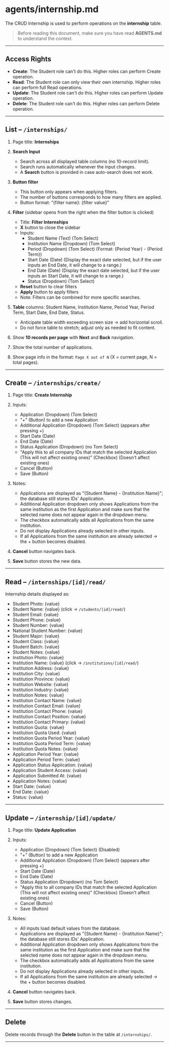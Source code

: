 # agents/internship.md

The CRUD Internship is used to perform operations on the **internship** table.

> Before reading this document, make sure you have read **AGENTS.md** to understand the context.

---

## Access Rights
* **Create**: The Student role can't do this. Higher roles can perform Create operation.  
* **Read**: The Student role can only view their own internship. Higher roles can perform full Read operations.  
* **Update**: The Student role can't do this. Higher roles can perform Update operation.  
* **Delete**: The Student role can't do this. Higher roles can perform Delete operation.  

---

## List – `/internships/`
1. Page title: **Internships**

2. **Search Input**  
   * Search across all displayed table columns (no 10-record limit).  
   * Search runs automatically whenever the input changes.  
   * A **Search** button is provided in case auto-search does not work.

3. **Button filter**
   * This button only appears when applying filters.
   * The number of buttons corresponds to how many filters are applied.
   * Button format: “{filter name}: {filter value}”

4. **Filter** (sidebar opens from the right when the filter button is clicked)  
   * Title: **Filter Internships**  
   * **X** button to close the sidebar  
   * Inputs:  
     * Student Name (Text) (Tom Select)
     * Institution Name (Dropdown) (Tom Select)
     * Period (Dropdown) (Tom Select) (Format: {Period Year} - {Period Term})
     * Start Date (Date) (Display the exact date selected, but if the user inputs an End Date, it will change to a range.)
     * End Date (Date) (Display the exact date selected, but if the user inputs an Start Date, it will change to a range.)
     * Status (Dropdown) (Tom Select)
   * **Reset** button to clear filters  
   * **Apply** button to apply filters  
   * Note: Filters can be combined for more specific searches.  

5. **Table** columns: Student Name, Institution Name, Period Year, Period Term, Start Date, End Date, Status.
   * Anticipate table width exceeding screen size → add horizontal scroll.  
   * Do not force table to stretch; adjust only as needed to fit content.  

6. Show **10 records per page** with **Next** and **Back** navigation.

7. Show the total number of applications.

8. Show page info in the format: `Page X out of N` (X = current page, N = total pages).  

---

## Create – `/internships/create/`
1. Page title: **Create Internship**  
2. Inputs:  
   * Application (Dropdown) (Tom Select)
   * "+" (Button) to add a new Application
   * Additional Application (Dropdown) (Tom Select) (appears after pressing +)
   * Start Date (Date)
   * End Date (Date)
   * Status Application (Dropdown) (no Tom Select)
   * "Apply this to all company IDs that match the selected Application (This will not affect existing ones)" (Checkbox) (Doesn't affect existing ones)
   * Cancel (Button)
   * Save (Button)

3. Notes:
   * Applications are displayed as "{Student Name} - {Institution Name}"; the database still stores IDs' Application.
   * Additional Application dropdown only shows Applications from the same institution as the first Application and make sure that the selected name does not appear again in the dropdown menu.  
   * The checkbox automatically adds all Applications from the same institution.
   * Do not display Applications already selected in other inputs.  
   * If all Applications from the same institution are already selected → the + button becomes disabled.  

4. **Cancel** button navigates back.  
5. **Save** button stores the new data.  

---

## Read – `/internships/[id]/read/`
Internship details displayed as:  
* Student Photo: {value}
* Student Name: {value} (click → `/students/[id]/read/`)  
* Student Email: {value}
* Student Phone: {value}
* Student Number: {value}
* National Student Number: {value}
* Student Major: {value}
* Student Class: {value}
* Student Batch: {value}
* Student Notes: {value}
* Institution Photo: {value}
* Institution Name: {value} (click → `/institutions/[id]/read/`)  
* Institution Address: {value}
* Institution City: {value}
* Institution Province: {value}
* Institution Website: {value}
* Institution Industry: {value}
* Institution Notes: {value}
* Institution Contact Name: {value}
* Institution Contact Email: {value}
* Institution Contact Phone: {value}
* Institution Contact Position: {value}
* Institution Contact Primary: {value}
* Institution Quota: {value}
* Institution Quota Used: {value}
* Institution Quota Period Year: {value}
* Institution Quota Period Term: {value}
* Institution Quota Notes: {value}
* Application Period Year: {value}
* Application Period Term: {value}
* Application Status Application: {value}
* Application Student Access: {value}
* Application Submitted At: {value}
* Application Notes: {value}
* Start Date: {value}
* End Date: {value}
* Status: {value}

---

## Update – `/internship/[id]/update/`
1. Page title: **Update Application**  
2. Inputs:  
   * Application (Dropdown) (Tom Select) (Disabled)
   * "+" (Button) to add a new Application
   * Additional Application (Dropdown) (Tom Select) (appears after pressing +)
   * Start Date (Date)
   * End Date (Date)
   * Status Application (Dropdown) (no Tom Select)
   * "Apply this to all company IDs that match the selected Application (This will not affect existing ones)" (Checkbox) (Doesn't affect existing ones)
   * Cancel (Button)
   * Save (Button)

3. Notes:
   * All inputs load default values from the database.  
   * Applications are displayed as "{Student Name} - {Institution Name}"; the database still stores IDs' Application.
   * Additional Application dropdown only shows Applications from the same institution as the first Application and make sure that the selected name does not appear again in the dropdown menu.
   * The checkbox automatically adds all Applications from the same institution.
   * Do not display Applications already selected in other inputs.  
   * If all Applications from the same institution are already selected → the + button becomes disabled.

4. **Cancel** button navigates back.  
5. **Save** button stores changes.  

---

## Delete
Delete records through the **Delete** button in the table at `/internships/`.  

---